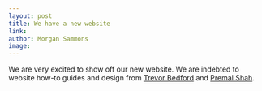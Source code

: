 ```yaml
---
layout: post
title: We have a new website
link: 
author: Morgan Sammons
image: 
---
```




We are very excited to show off our new website. We are indebted to website how-to guides and design from [Trevor Bedford](www.bedford.io) and [Premal Shah](www.theshahlab.org). 